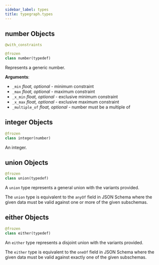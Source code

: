 ```yaml
---
sidebar_label: types
title: typegraph.types
---
```


## number Objects

```python
@with_constraints

@frozen
class number(typedef)
```

Represents a generic number.

**Arguments**:

- `_min` _float, optional_ - minimum constraint
- `_max` _float, optional_ - maximum constraint
- `_x_min` _float, optional_ - exclusive minimum constraint
- `_x_max` _float, optional_ - exclusive maximum constraint
- `_multiple_of` _float, optional_ - number must be a multiple of

## integer Objects

```python
@frozen
class integer(number)
```

An integer.

## union Objects

```python
@frozen
class union(typedef)
```

A `union` type represents a general union with the variants provided.

The `union` type is equivalent to the `anyOf` field in JSON Schema where
the given data must be valid against one or more of the given subschemas.

## either Objects

```python
@frozen
class either(typedef)
```

An `either` type represents a disjoint union with the variants provided.

The `either` type is equivalent to the `oneOf` field in JSON Schema where
the given data must be valid against exactly one of the given subschemas.
